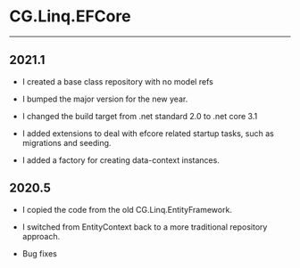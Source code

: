 # CG.Linq.EFCore
---

## 2021.1

* I created a base class repository with no model refs

* I bumped the major version for the new year.

* I changed the build target from .net standard 2.0 to .net core 3.1

* I added extensions to deal with efcore related startup tasks, such as migrations and seeding.

* I added a factory for creating data-context instances.

## 2020.5

* I copied the code from the old CG.Linq.EntityFramework.

* I switched from EntityContext back to a more traditional repository approach.

* Bug fixes

